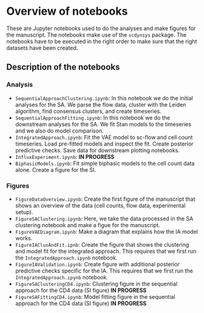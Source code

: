 # Overview of notebooks

These are Jupyter notebooks used to do the analyses and make figures for the manuscript.
The notebooks make use of the `scdynsys` package. The notebooks have to be executed in the right 
order to make sure that the right datasets have been created.

## Description of the notebooks

### Analysis

* `SequentialApproachClustering.ipynb`: In this notebook we do the initial analyses for the SA. 
  We parse the flow data, cluster with the Leiden algorithm, find consensus clusters,
  and create timeseries.
* `SequentialApproachFitting.ipynb`: In this notebook we do the downstream analyses for the SA. 
  We fit Stan models to the timeseries and we also do model comparison.
* `IntegratedApproach.ipynb`: Fit the VAE model to sc-flow and cell count timeseries. Load pre-fitted models and 
  inspect the fit. Create posterior predictive checks. Save data for downstream plotting notebooks.
* `InfluxExperiment.ipynb`: **IN PROGRESS**
* `BiphasicModels.ipynb`: Fit simple biphasic models to the cell count data alone. Create a figure for the SI.


### Figures

* `FigureDataOverview.ipynb`: Create the first figure of the manuscript that shows
  an overview of the data (cell counts, flow data, experimental setup).
* `FigureSAClustering.ipynb`: Here, we take the data processed in the SA clustering notebook
  and make a figue for the manuscript.
* `FigureVAEDiagram.ipynb`: Make a diagram that explains how the IA model works.
* `FigureIAClusAndFit.ipnb`: Create the figure that shows the clustering and model fit for the integrated approach.
  This requires that we first run the `IntegratedApproach.ipynb` notebook.
* `FigureIAValidation.ipynb`: Create figure with additional posterior predictive checks specific for the IA.
  This requires that we first run the `IntegratedApproach.ipynb` notebook.
* `FigureSAClusteringCD4.ipynb`: Clustering figure in the sequential approach for the CD4 data (SI figure) **IN PROGRESS**
* `FigureSAFittingCD4.ipynb`: Model fitting figure in the sequential approach for the CD4 data (SI figure) **IN PROGRESS**
